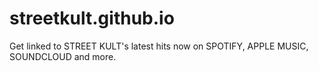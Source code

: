 # streetkult.github.io
Get linked to STREET KULT's latest hits now on SPOTIFY, APPLE MUSIC, SOUNDCLOUD and more.
